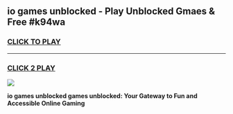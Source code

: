 
## io games unblocked - Play Unblocked Gmaes & Free #k94wa
<h3>
<a href="https://premium.freeplayer.one?title=io_games_unblocked&ref=03M">CLICK TO PLAY</a></h3>
<hr>

<h3>
<a href="https://premium.freeplayer.one?title=io_games_unblocked&ref=03M">CLICK 2 PLAY</a>
  
</h3>

<a href="https://premium.freeplayer.one?title=io_games_unblocked&ref=03M"><img src="https://clearcache.store/games.png"></a>


**io games unblocked games unblocked: Your Gateway to Fun and Accessible Online Gaming**
